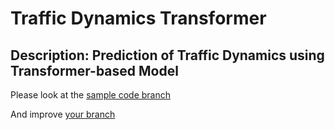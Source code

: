 # Traffic Dynamics Transformer
## Description: Prediction of Traffic Dynamics using Transformer-based Model

Please look at the [ sample code branch](http://github.com/enthusiasai/traffic_dynamics_transformer/blob/sample/README.md)

And improve [your branch](http://github.com/enthusiasai/traffic_dynamics_transformer/blob/Andreas/)
